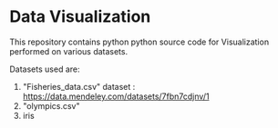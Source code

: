 # Data Visualization
 This repository contains python python source code for Visualization performed on various datasets.
 
 Datasets used are:
 
 1. "Fisheries_data.csv" dataset : https://data.mendeley.com/datasets/7fbn7cdjnv/1
 2. "olympics.csv" 
 3. iris
